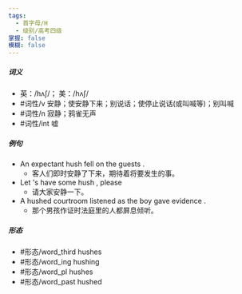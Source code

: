 ```yaml
---
tags:
  - 首字母/H
  - 级别/高考四级
掌握: false
模糊: false
---
```

##### 词义
- 英：/hʌʃ/； 美：/hʌʃ/
- #词性/v  安静；使安静下来；别说话；使停止说话(或叫喊等)；别叫喊
- #词性/n  寂静；鸦雀无声
- #词性/int  嘘
##### 例句
- An expectant hush fell on the guests .
	- 客人们即时安静了下来，期待着将要发生的事。
- Let 's have some hush , please
	- 请大家安静一下。
- A hushed courtroom listened as the boy gave evidence .
	- 那个男孩作证时法庭里的人都屏息倾听。
##### 形态
- #形态/word_third hushes
- #形态/word_ing hushing
- #形态/word_pl hushes
- #形态/word_past hushed
